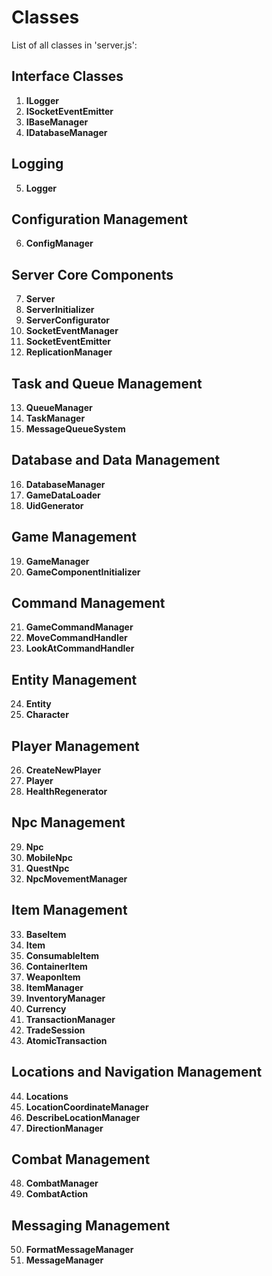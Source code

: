 # Classes
List of all classes in 'server.js':

## Interface Classes
01. **ILogger**
02. **ISocketEventEmitter**
03. **IBaseManager**
04. **IDatabaseManager**

## Logging
05. **Logger**

## Configuration Management
06. **ConfigManager**

## Server Core Components
07. **Server**
08. **ServerInitializer**
09. **ServerConfigurator**
10. **SocketEventManager**
11. **SocketEventEmitter**
12. **ReplicationManager**

## Task and Queue Management
13. **QueueManager**
14. **TaskManager**
15. **MessageQueueSystem**

## Database and Data Management
16. **DatabaseManager**
17. **GameDataLoader**
18. **UidGenerator**

## Game Management
19. **GameManager**
20. **GameComponentInitializer**

## Command Management
21. **GameCommandManager**
22. **MoveCommandHandler**
23. **LookAtCommandHandler**

## Entity Management
24. **Entity**
25. **Character**

## Player Management
26. **CreateNewPlayer**
27. **Player**
28. **HealthRegenerator**

## Npc Management
29. **Npc**
30. **MobileNpc**
31. **QuestNpc**
32. **NpcMovementManager**

## Item Management
33. **BaseItem**
34. **Item**
35. **ConsumableItem**
36. **ContainerItem**
37. **WeaponItem**
38. **ItemManager**
39. **InventoryManager**
40. **Currency**
41. **TransactionManager**
42. **TradeSession**
43. **AtomicTransaction**

## Locations and Navigation Management
44. **Locations**
45. **LocationCoordinateManager**
46. **DescribeLocationManager**
47. **DirectionManager**

## Combat Management
48. **CombatManager**
49. **CombatAction**

## Messaging Management
50. **FormatMessageManager**
51. **MessageManager**